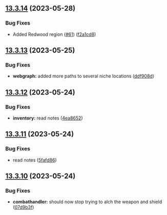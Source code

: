 ## [13.3.14](https://github.com/Torwent/WaspLib/compare/v13.3.13...v13.3.14) (2023-05-28)


### Bug Fixes

* Added Redwood region ([#61](https://github.com/Torwent/WaspLib/issues/61)) ([f2a1cd8](https://github.com/Torwent/WaspLib/commit/f2a1cd80827272301fb9de82dfe5681f1cf3c89c))



## [13.3.13](https://github.com/Torwent/WaspLib/compare/v13.3.12...v13.3.13) (2023-05-25)


### Bug Fixes

* **webgraph:** added more paths to several niche locations ([ddf908d](https://github.com/Torwent/WaspLib/commit/ddf908d72e8b114fd370efb91326e84d56dd8fb7))



## [13.3.12](https://github.com/Torwent/WaspLib/compare/v13.3.11...v13.3.12) (2023-05-24)


### Bug Fixes

* **inventory:** read notes ([4ea8652](https://github.com/Torwent/WaspLib/commit/4ea86521074802a29af33314167aee9fdb584fbc))



## [13.3.11](https://github.com/Torwent/WaspLib/compare/v13.3.10...v13.3.11) (2023-05-24)


### Bug Fixes

* read notes ([5fafd86](https://github.com/Torwent/WaspLib/commit/5fafd86680bfe8240fe7109a1044622294e75184))



## [13.3.10](https://github.com/Torwent/WaspLib/compare/v13.3.9...v13.3.10) (2023-05-24)


### Bug Fixes

* **combathandler:** should now stop trying to alch the weapon and shield ([07d9b3f](https://github.com/Torwent/WaspLib/commit/07d9b3fd5739dae06f68ab9b5906ac7fe30ac7cb))



